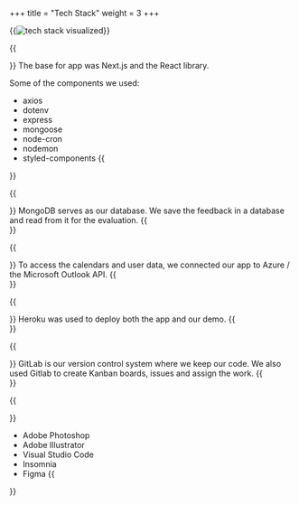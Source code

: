 +++
title = "Tech Stack"
weight = 3
+++

{{<image src="techstack.png" alt="tech stack visualized" caption="Our tech stack">}}

{{<section title="Next.js/React">}}
The base for app was Next.js and the React library.

Some of the components we used:
- axios
- dotenv
- express
- mongoose
- node-cron
- nodemon
- styled-components
{{</section>}}

{{<section title="MongoDB">}}
MongoDB serves as our database. We save the feedback in a database and read from it for the evaluation.
{{</section>}}

{{<section title="Azure">}}
To access the calendars and user data, we connected our app to Azure / the Microsoft Outlook API.
{{</section>}}

{{<section title="Heroku">}}
Heroku was used to deploy both the app and our demo.
{{</section>}}

{{<section title="GitLab">}}
GitLab is our version control system where we keep our code. We also used Gitlab to create Kanban boards, issues and assign the work. 
{{</section>}}

{{<section title="Tools">}}
- Adobe Photoshop
- Adobe Illustrator
- Visual Studio Code
- Insomnia
- Figma
{{</section>}}


